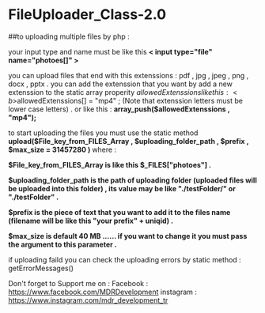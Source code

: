 # FileUploader_Class-2.0

##to uploading multiple files by php :

your input type and name must be like this
<b>&lt; input type="file" name="photoes[]" &gt;</b>

you can upload files that end with this extenssions : pdf , jpg , jpeg , png , docx , pptx .
you can add the extenssion that you want by add a new extenssion to the static array properity $allowedExtenssions like this :
<b>$allowedExtenssions[] = "mp4" ; (Note that extenssion letters must be lower case letters) .</b>
or like this :
<b>array_push($allowedExtenssions , "mp4");</b>


to start uploading the files you must use the static method 
<b>upload($File_key_from_FILES_Array , $uploading_folder_path , $prefix , $max_size = 31457280 ) </b>
where :

<b>$File_key_from_FILES_Array is like this $_FILES["photoes"]  .</b>

 <b>$uploading_folder_path is the path of uploading folder (uploaded files will be uploaded into this folder) , its value may be like "./testFolder/" or "./testFolder" .</b>
 
<b>$prefix is the piece of text that you want to add it to the files name (filename will be like this "your prefix" + uniqid) .</b>

<b>$max_size is default 40 MB ...... if you want to change it you must pass the argument to this parameter .</b>

if uploading faild you can check the uploading errors by static method : getErrorMessages()

Don't forget to Support me on :
Facebook : https://www.facebook.com/MDRDevelopment
instagram : https://www.instagram.com/mdr_development_tr
